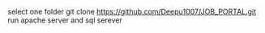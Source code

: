 select one folder 
git clone https://github.com/Deepu1007/JOB_PORTAL.git
run apache server and sql serever

